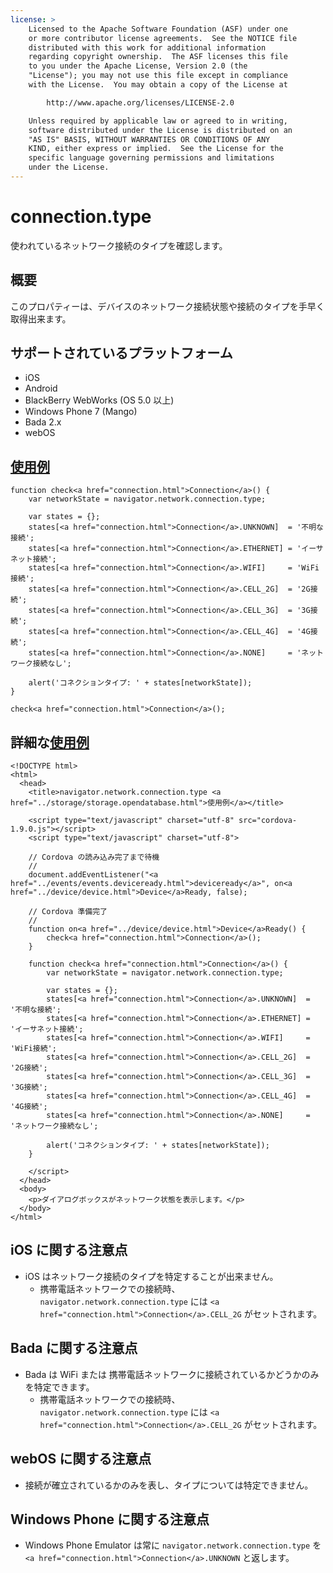 ```yaml
---
license: >
    Licensed to the Apache Software Foundation (ASF) under one
    or more contributor license agreements.  See the NOTICE file
    distributed with this work for additional information
    regarding copyright ownership.  The ASF licenses this file
    to you under the Apache License, Version 2.0 (the
    "License"); you may not use this file except in compliance
    with the License.  You may obtain a copy of the License at

        http://www.apache.org/licenses/LICENSE-2.0

    Unless required by applicable law or agreed to in writing,
    software distributed under the License is distributed on an
    "AS IS" BASIS, WITHOUT WARRANTIES OR CONDITIONS OF ANY
    KIND, either express or implied.  See the License for the
    specific language governing permissions and limitations
    under the License.
---
```


connection.type
===================

使われているネットワーク接続のタイプを確認します。

概要
-----------

このプロパティーは、デバイスのネットワーク接続状態や接続のタイプを手早く取得出来ます。


サポートされているプラットフォーム
-------------------

- iOS
- Android
- BlackBerry WebWorks (OS 5.0 以上)
- Windows Phone 7 (Mango)
- Bada 2.x
- webOS

<a href="../storage/storage.opendatabase.html">使用例</a>
-------------

    function check<a href="connection.html">Connection</a>() {
        var networkState = navigator.network.connection.type;

        var states = {};
        states[<a href="connection.html">Connection</a>.UNKNOWN]  = '不明な接続';
        states[<a href="connection.html">Connection</a>.ETHERNET] = 'イーサネット接続';
        states[<a href="connection.html">Connection</a>.WIFI]     = 'WiFi接続';
        states[<a href="connection.html">Connection</a>.CELL_2G]  = '2G接続';
        states[<a href="connection.html">Connection</a>.CELL_3G]  = '3G接続';
        states[<a href="connection.html">Connection</a>.CELL_4G]  = '4G接続';
        states[<a href="connection.html">Connection</a>.NONE]     = 'ネットワーク接続なし';

        alert('コネクションタイプ: ' + states[networkState]);
    }

    check<a href="connection.html">Connection</a>();


詳細な<a href="../storage/storage.opendatabase.html">使用例</a>
------------

    <!DOCTYPE html>
    <html>
      <head>
        <title>navigator.network.connection.type <a href="../storage/storage.opendatabase.html">使用例</a></title>

        <script type="text/javascript" charset="utf-8" src="cordova-1.9.0.js"></script>
        <script type="text/javascript" charset="utf-8">

        // Cordova の読み込み完了まで待機
        //
        document.addEventListener("<a href="../events/events.deviceready.html">deviceready</a>", on<a href="../device/device.html">Device</a>Ready, false);

        // Cordova 準備完了
        //
        function on<a href="../device/device.html">Device</a>Ready() {
            check<a href="connection.html">Connection</a>();
        }

        function check<a href="connection.html">Connection</a>() {
            var networkState = navigator.network.connection.type;

            var states = {};
            states[<a href="connection.html">Connection</a>.UNKNOWN]  = '不明な接続';
            states[<a href="connection.html">Connection</a>.ETHERNET] = 'イーサネット接続';
            states[<a href="connection.html">Connection</a>.WIFI]     = 'WiFi接続';
            states[<a href="connection.html">Connection</a>.CELL_2G]  = '2G接続';
            states[<a href="connection.html">Connection</a>.CELL_3G]  = '3G接続';
            states[<a href="connection.html">Connection</a>.CELL_4G]  = '4G接続';
            states[<a href="connection.html">Connection</a>.NONE]     = 'ネットワーク接続なし';

            alert('コネクションタイプ: ' + states[networkState]);
        }

        </script>
      </head>
      <body>
        <p>ダイアログボックスがネットワーク状態を表示します。</p>
      </body>
    </html>

iOS に関する注意点
----------

- iOS はネットワーク接続のタイプを特定することが出来ません。
    - 携帯電話ネットワークでの接続時、 `navigator.network.connection.type` には `<a href="connection.html">Connection</a>.CELL_2G` がセットされます。

Bada に関する注意点
-----------

- Bada は WiFi または 携帯電話ネットワークに接続されているかどうかのみを特定できます。
    - 携帯電話ネットワークでの接続時、 `navigator.network.connection.type` には `<a href="connection.html">Connection</a>.CELL_2G` がセットされます。

webOS に関する注意点
------------

- 接続が確立されているかのみを表し、タイプについては特定できません。

Windows Phone に関する注意点
--------------------

- Windows Phone Emulator は常に `navigator.network.connection.type` を `<a href="connection.html">Connection</a>.UNKNOWN` と返します。

